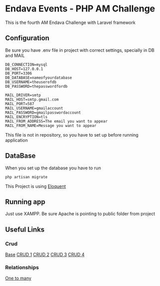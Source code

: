 # Endava Events - PHP AM Challenge

This is the fourth AM Endava Challenge with Laravel framework

## Configuration

Be sure you have .env file in project with correct settings, specially in DB and MAIL

```
DB_CONNECTION=mysql
DB_HOST=127.0.0.1
DB_PORT=3306
DB_DATABASE=nameofyourdatabase
DB_USERNAME=theuserofdb
DB_PASSWORD=thepasswordfordb

MAIL_DRIVER=smtp
MAIL_HOST=smtp.gmail.com
MAIL_PORT=587
MAIL_USERNAME=gmailaccount
MAIL_PASSWORD=gmailpasswordaccount
MAIL_ENCRYPTION=tls
MAIL_FROM_ADDRESS=The email you want to appear
MAIL_FROM_NAME=Message you want to appear
```

This file is not in repository, so you have to set up before running application

## DataBase

When you set up the database you have to run 

```
php artisan migrate
```

This Project is using [Eloquent](https://laravel.com/docs/5.6/eloquent) 

## Running app

Just use XAMPP. Be sure Apache is pointing to public folder from project

## Useful Links

### Crud

[Base](https://itsolutionstuff.com/post/laravel-56-crud-application-for-starterexample.html)
[CRUD 1](https://appdividend.com/2018/02/23/laravel-5-6-crud-tutorial/)
[CRUD 2](https://scotch.io/tutorials/simple-laravel-crud-with-resource-controllers)
[CRUD 3](https://medium.com/@cesdash/crud-en-laravel-5-4-fadc5ce65918)
[CRUD 4](https://medium.com/@sebazamorano/como-crear-un-crud-en-laravel-5-4-24dc0c8f7ba3)


### Relationships 

[One to many](https://appdividend.com/2018/01/04/laravel-one-to-many-relationship-tutorial)